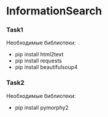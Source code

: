 # InformationSearch

### Task1

Необходимые библиотеки:
* pip install html2text 
* pip install requests
* pip install beautifulsoup4

### Task2

Необходимые библиотеки:
* pip install pymorphy2
